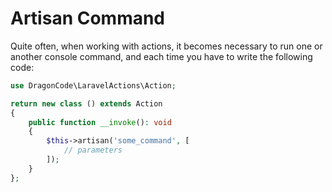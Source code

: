 # Artisan Command

Quite often, when working with actions, it becomes necessary to run one or another console command, and each time you have to write the following code:

```php
use DragonCode\LaravelActions\Action;

return new class () extends Action
{
    public function __invoke(): void
    {
        $this->artisan('some_command', [
            // parameters
        ]);
    }
};
```
